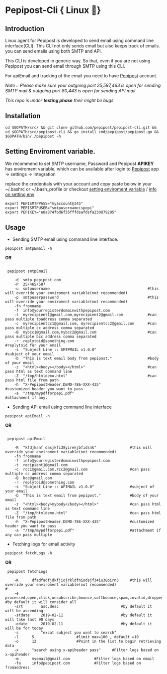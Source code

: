 # Pepipost-Cli { Linux :penguin:}

## Introduction

Linux agent for Pepipost is developed to send email using command line interface(CLI). This CLI not only sends email but also keeps track of emails. you can send emails using both SMTP and API.

This CLI is developed in generic way. So that, even if you are not using Pepipost you can send email through SMTP using this CLI.

For apiEmail and tracking of the email you need to have [Pepipost](http://www.pepipost.com/?utm_campaign=GitHublinuxagent&utm_medium=Github&utm_source=Githublinuxagent) account.

*Note :: Please make sure your outgoing port 25,587,463 is open for sending SMTP mail*
        *& outgoing port 80,443 is open for sending API mail*
	
*This repo is under **testing phase** their might be bugs*

## Installation

`cd $GOPATH/src/ && git clone github.com/pepipost/pepipost-cli.git && cd $GOPATH/src/pepipost-cli && go install cmd/pepipost/pepipost.go && $GOPATH/bin/./pepipost -h`


## Setting Enviroment variable.

We recommend to set SMTP username, Password and Pepipost **APIKEY** has enviroment variable, which can be available after login to [Pepipost](https://app.pepipost.com/) app -> settings -> Integration 

replace the credentials with your account and copy paste below in your ~/.bashrc or ~/.bash_profile or checkout [setting enviroment variable](https://www.digitalocean.com/community/tutorials/how-to-read-and-set-environmental-and-shell-variables-on-a-linux-vps) / [info on setting env](https://codeburst.io/linux-environment-variables-53cea0245dc9)


```shell 
export PEPISMTPPASS="myaccount@345"
export PEPISMTPUSER="smtpusernameispepi"
export PEPIKEY="e8a874fbd6f35fffdsafdsfa230879205"

```

## Usage

* Sending SMTP email using command line interface.

`pepipost smtpEmail -h`

   **OR**

```shell
  
 pepipost smtpEmail 
 
	-d	smtp.pepipost.com 
	-P	25/465/587
	-u	smtpusername                                            #this will override your enviroment variable(not recommended)
	-p	smtpuserpassword                                        #this will override your enviroment variable(not recommended)
	-fn	fromname
	-f	info@yourregisterdomainwithpepipost.com 
	-t	myrecipient1@gmail.com,myrecipient2@gmail.com           #can pass multiple toaddress comma separated 
	-c	myrecipientcc1@gmail.com, myrecipientcc2@gmail.com      #can pass multiple cc address comma separated
	-B	mybcc1@gmail.com,mybcc2@gmail.com                       #can pass multiple bcc address comma separated
	-r 	replytoid@something.com                                 #replytoid for your email
	-s 	"Subject Line :: SMTPMAIL v1.0.0"                       #subject of your email
	-b 	"This is text email body from pepipost."                #body of your email
	-z	"<html><body></body></html>"                            #can pass html as text command line
	-Z 	"/tmp/htmldemo.html"                                    #can pass html file from path  
	-h 	"X-PepipostHeader,DEMO-786-XXX-435"                     #customized header you want to pass
	-a 	"/tmp/mypdfforpepi.pdf"                                 #attachment if any.

```

* Sending API email using command line interface

`pepipost apiEmail -h`

   **OR**

```shell

 pepipost apiEmail

	-K  "kfdjkanf dasjkfi38yirekjbfidsnk"               #this will override your enviroment variable(not recommended)
	-fn	fromname
	-f	info@yourregisterdomainwithpepipost.com
	-t	recipient1@gmail.com 
	-c	rcc1@gmail.com,rcc2@gmail.com                   #can pass multiple cc address comma separated
	-B	bcc@gmail.com
	-r 	replytoid@something.com
	-s 	"Subject Line :: APIMAIL v1.0.0"                #subject of your email
	-b 	"This is text email from pepipost."             #body of your email
	-z	"<html><body>mybody</body></html>"              #can pass html as text command line 
	-Z 	"/tmp/htmldemo.html"                            #can pass html file from path 
	-h 	"X-PepipostHeader,DEMO-786-XXX-435"             #customized header you want to pass
	-a 	"/tmp/mypdfforpepi.pdf"                         #attachment if any can pass multiple

```
* Fetching logs for email activity

`pepipost fetchLogs -h`

   **OR**

```shell
 pepipost fetchLogs

	-K 		dfadfadfjdkfjiojrkldfniodsjf34iu38oirn3		#this will override your enviroment variable(not recommended)										#
	-e 		processed,open,click,unsubscribe,bounce,softbounce,spam,invalid,dropped,hardbounce	#by default it will consider all
	-srt 		asc,desc	                        #by default it will be ascending
	-stdate		2019-02-11	                        #by default it will take last 90 days		
	-edate		2019-02-11	                        #by default it will be for today
	-s      	"excat subject you want to search"													
	-l		5					#limit max=100 , default =10 
	-o		12					#Point in the list to begin retrieving data
	-x 		"search using x-apiheader pass"		#Filter logs based on x-apiheader
	-m 		myemail@gmail.com			#Filter logs based on email
	-fa		info@pepipost.com			#Filter logs based on fromaddress

```
